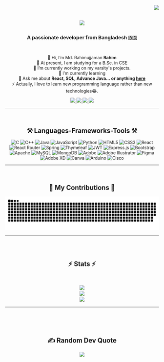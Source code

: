<img align="right" src="https://visitor-badge.laobi.icu/badge?page_id=rahimuj570.rahimuj570" />

<h1 align="center">
    <img src="https://readme-typing-svg.herokuapp.com/?font=Righteous&size=35&center=true&vCenter=true&width=500&height=70&duration=4000&lines=Hi+There!+👋;+I'm+Rahimujjaman!;" />
</h1>

<h3 align="center">A passionate developer from Bangladesh 🇧🇩 </h3>

<br/>

<div align="center">

👋 Hi, I’m Md. Rahimujjaman **Rahim**<br>👀 At present, I am studying for a B.Sc. in CSE<br>🔭 I’m currently working on my varsity's projects.<br>🌱 I’m currently learning <br/>
💬 Ask me about **React, SQL, Advance Java... or anything [here](https://github.com/rahimuj570/rahimuj570/issues)** <br/>⚡ Actually, I love to learn new programming language rather than new technologies😂.

 </div>
 
<div align="center"> 
  <a href="mailto:rahimuj570@gmail.com">
    <img src="https://img.shields.io/badge/Gmail-333333?style=for-the-badge&logo=gmail&logoColor=red" />
  </a>
  <a href="https://linkedin.com/in/rahimuj570" target="_blank">
    <img src="https://img.shields.io/badge/LinkedIn-0077B5?style=for-the-badge&logo=linkedin&logoColor=white" target="_blank" />
  </a>
  <a href="#" target="_blank">
     <img src="https://img.shields.io/badge/Portfolio-FF5722?style=for-the-badge&logo=todoist&logoColor=white" target="_blank" /> <!-- sqlite, safari, google-chrome are other good icon options -->
  </a>
  <a href="https://facebook.com/rahimuj570" target="_blank">
     <img src="https://img.shields.io/badge/Facebook-316FF6?style=for-the-badge&logo=facebook&logoColor=white" target="_blank" /> <!-- sqlite, safari, google-chrome are other good icon options -->
  </a>
</div>

 <hr/>
 
<br/>
<h2 align="center">⚒️ Languages-Frameworks-Tools ⚒️</h2>
<div align="center">

![C](https://img.shields.io/badge/c-%2300599C.svg?style=flat&logo=c&logoColor=white) ![C++](https://img.shields.io/badge/c++-%2300599C.svg?style=flat&logo=c%2B%2B&logoColor=white) ![Java](https://img.shields.io/badge/java-%23ED8B00.svg?style=flat&logo=openjdk&logoColor=white) ![JavaScript](https://img.shields.io/badge/javascript-%23323330.svg?style=flat&logo=javascript&logoColor=%23F7DF1E) ![Python](https://img.shields.io/badge/python-3670A0?style=flat&logo=python&logoColor=ffdd54) ![HTML5](https://img.shields.io/badge/html5-%23E34F26.svg?style=flat&logo=html5&logoColor=white) ![CSS3](https://img.shields.io/badge/css3-%231572B6.svg?style=flat&logo=css3&logoColor=white) ![React](https://img.shields.io/badge/react-%2320232a.svg?style=flat&logo=react&logoColor=%2361DAFB) ![React Router](https://img.shields.io/badge/React_Router-CA4245?style=flat&logo=react-router&logoColor=white) ![Spring](https://img.shields.io/badge/spring-%236DB33F.svg?style=flat&logo=spring&logoColor=white) ![Thymeleaf](https://img.shields.io/badge/Thymeleaf-%23005C0F.svg?style=flat&logo=Thymeleaf&logoColor=white) ![JWT](https://img.shields.io/badge/JWT-black?style=flat&logo=JSON%20web%20tokens) ![Express.js](https://img.shields.io/badge/express.js-%23404d59.svg?style=flat&logo=express&logoColor=%2361DAFB) ![Bootstrap](https://img.shields.io/badge/bootstrap-%238511FA.svg?style=flat&logo=bootstrap&logoColor=white) ![Apache](https://img.shields.io/badge/apache-%23D42029.svg?style=flat&logo=apache&logoColor=white) ![MySQL](https://img.shields.io/badge/mysql-%2300000f.svg?style=flat&logo=mysql&logoColor=white) ![MongoDB](https://img.shields.io/badge/MongoDB-%234ea94b.svg?style=flat&logo=mongodb&logoColor=white) ![Adobe](https://img.shields.io/badge/adobe-%23FF0000.svg?style=flat&logo=adobe&logoColor=white) ![Adobe Illustrator](https://img.shields.io/badge/adobe%20illustrator-%23FF9A00.svg?style=flat&logo=adobe%20illustrator&logoColor=white) ![Figma](https://img.shields.io/badge/figma-%23F24E1E.svg?style=flat&logo=figma&logoColor=white) ![Adobe XD](https://img.shields.io/badge/Adobe%20XD-470137?style=flat&logo=Adobe%20XD&logoColor=#FF61F6) ![Canva](https://img.shields.io/badge/Canva-%2300C4CC.svg?style=flat&logo=Canva&logoColor=white) ![Arduino](https://img.shields.io/badge/-Arduino-00979D?style=flat&logo=Arduino&logoColor=white) ![Cisco](https://img.shields.io/badge/cisco-%23049fd9.svg?style=flat&logo=cisco&logoColor=black)

</div>

<hr/>
<br/>

<div align="center">
  <h2>🐍 My Contributions 🐍</h2>
  <img alt="snake eating my contributions" src="https://raw.githubusercontent.com/rahimuj570/rahimuj570/output/github-contribution-grid-snake.svg" />
  
<hr/>
  <br/><br/>
</div>

<h2 align="center">⚡ Stats ⚡</h2>
<br>
<div align=center>

![](https://github-readme-stats.vercel.app/api?username=rahimuj570&theme=default&hide_border=false&include_all_commits=true&count_private=false)<br/>
![](https://github-readme-streak-stats.herokuapp.com/?user=rahimuj570&theme=default&hide_border=false)<br/>
![](https://github-readme-stats.vercel.app/api/top-langs/?username=rahimuj570&theme=default&hide_border=false&include_all_commits=true&count_private=false&layout=compact)

</div>

<hr/>
<br/><br/>

<br/>

<!-- <div align="center">
<a href='https://ko-fi.com/V7V4RAK9C' target='_blank'><img height='64' style='border:0px;height:64px;' src='https://storage.ko-fi.com/cdn/kofi1.png?v=3' border='0' alt='Buy Me a Coffee at ko-fi.com' /></a>
</div> -->

<!-- <br/> -->

<div align=center>
<h2>✍️ Random Dev Quote</h2>

![](https://quotes-github-readme.vercel.app/api?type=horizontal&theme=radical)

</div>

<!-- Proudly created with GPRM ( https://gprm.itsvg.in ) -->
